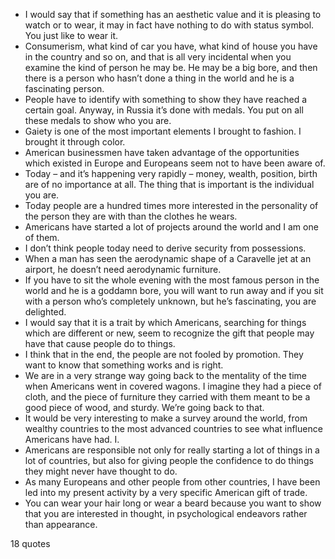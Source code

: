  - I would say that if something has an aesthetic value and it is pleasing to watch or to wear, it may in fact have nothing to do with status symbol. You just like to wear it.
 - Consumerism, what kind of car you have, what kind of house you have in the country and so on, and that is all very incidental when you examine the kind of person he may be. He may be a big bore, and then there is a person who hasn’t done a thing in the world and he is a fascinating person.
 - People have to identify with something to show they have reached a certain goal. Anyway, in Russia it’s done with medals. You put on all these medals to show who you are.
 - Gaiety is one of the most important elements I brought to fashion. I brought it through color.
 - American businessmen have taken advantage of the opportunities which existed in Europe and Europeans seem not to have been aware of.
 - Today – and it’s happening very rapidly – money, wealth, position, birth are of no importance at all. The thing that is important is the individual you are.
 - Today people are a hundred times more interested in the personality of the person they are with than the clothes he wears.
 - Americans have started a lot of projects around the world and I am one of them.
 - I don’t think people today need to derive security from possessions.
 - When a man has seen the aerodynamic shape of a Caravelle jet at an airport, he doesn’t need aerodynamic furniture.
 - If you have to sit the whole evening with the most famous person in the world and he is a goddamn bore, you will want to run away and if you sit with a person who’s completely unknown, but he’s fascinating, you are delighted.
 - I would say that it is a trait by which Americans, searching for things which are different or new, seem to recognize the gift that people may have that cause people do to things.
 - I think that in the end, the people are not fooled by promotion. They want to know that something works and is right.
 - We are in a very strange way going back to the mentality of the time when Americans went in covered wagons. I imagine they had a piece of cloth, and the piece of furniture they carried with them meant to be a good piece of wood, and sturdy. We’re going back to that.
 - It would be very interesting to make a survey around the world, from wealthy countries to the most advanced countries to see what influence Americans have had. I.
 - Americans are responsible not only for really starting a lot of things in a lot of countries, but also for giving people the confidence to do things they might never have thought to do.
 - As many Europeans and other people from other countries, I have been led into my present activity by a very specific American gift of trade.
 - You can wear your hair long or wear a beard because you want to show that you are interested in thought, in psychological endeavors rather than appearance.

18 quotes
